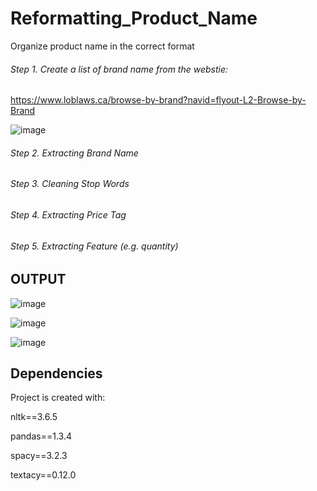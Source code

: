 # Reformatting_Product_Name
Organize product name in the correct format
  
###### Step 1. Create a list of brand name from the webstie: 
  
  https://www.loblaws.ca/browse-by-brand?navid=flyout-L2-Browse-by-Brand
  
  ![image](https://user-images.githubusercontent.com/66462812/157021379-2e60d89d-e0c0-4249-8de1-32a4bf17551e.png)
###### Step 2. Extracting Brand Name

###### Step 3. Cleaning Stop Words

###### Step 4. Extracting Price Tag

###### Step 5. Extracting Feature (e.g. quantity)

## OUTPUT
  ![image](https://user-images.githubusercontent.com/66462812/157019760-bf4f6287-c16e-47b3-8263-062c136589f5.png)
  
  ![image](https://user-images.githubusercontent.com/66462812/157019904-9e949209-7f4b-4955-ab4f-10f048a13ecf.png)
  
  ![image](https://user-images.githubusercontent.com/66462812/157020124-c9f69ee5-3977-485c-ab86-ee6384643bdf.png)
  
## Dependencies

  Project is created with:

  nltk==3.6.5
  
  pandas==1.3.4
  
  spacy==3.2.3
  
  textacy==0.12.0
  
  


  
  

